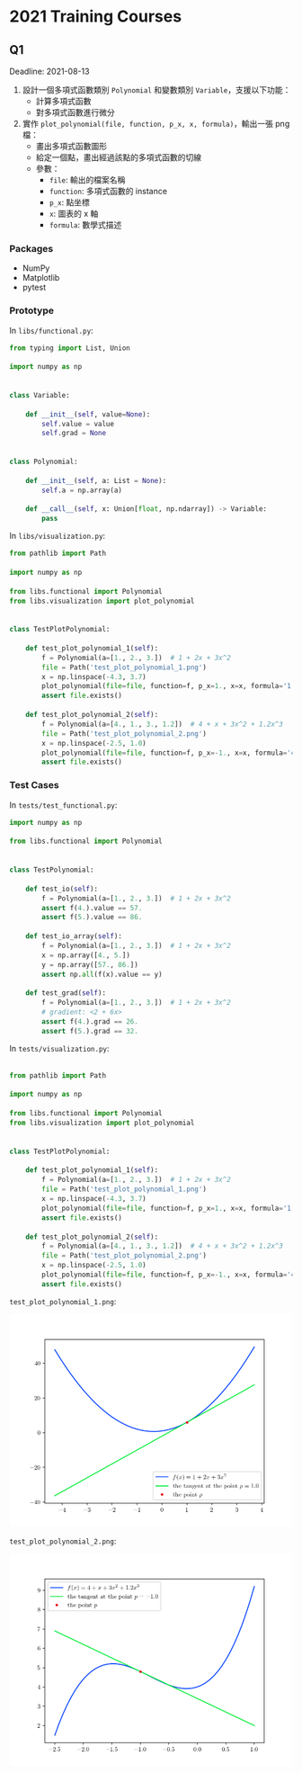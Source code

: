 # 2021 Training Courses

## Q1

Deadline: 2021-08-13

1. 設計一個多項式函數類別 `Polynomial` 和變數類別 `Variable`，支援以下功能：
    - 計算多項式函數
    - 對多項式函數進行微分
2. 實作 `plot_polynomial(file, function, p_x, x, formula)`，輸出一張 png 檔：
    - 畫出多項式函數圖形
    - 給定一個點，畫出經過該點的多項式函數的切線
    - 參數：
        - `file`: 輸出的檔案名稱
        - `function`: 多項式函數的 instance
        - `p_x`: 點坐標
        - `x`: 圖表的 x 軸
        - `formula`: 數學式描述

### Packages

- NumPy
- Matplotlib
- pytest

### Prototype

In `libs/functional.py`:

```python
from typing import List, Union

import numpy as np


class Variable:

    def __init__(self, value=None):
        self.value = value
        self.grad = None


class Polynomial:

    def __init__(self, a: List = None):
        self.a = np.array(a)

    def __call__(self, x: Union[float, np.ndarray]) -> Variable:
        pass
```

In `libs/visualization.py`:

```python
from pathlib import Path

import numpy as np

from libs.functional import Polynomial
from libs.visualization import plot_polynomial


class TestPlotPolynomial:

    def test_plot_polynomial_1(self):
        f = Polynomial(a=[1., 2., 3.])  # 1 + 2x + 3x^2
        file = Path('test_plot_polynomial_1.png')
        x = np.linspace(-4.3, 3.7)
        plot_polynomial(file=file, function=f, p_x=1., x=x, formula='1 + 2x + 3x^2')
        assert file.exists()

    def test_plot_polynomial_2(self):
        f = Polynomial(a=[4., 1., 3., 1.2])  # 4 + x + 3x^2 + 1.2x^3
        file = Path('test_plot_polynomial_2.png')
        x = np.linspace(-2.5, 1.0)
        plot_polynomial(file=file, function=f, p_x=-1., x=x, formula='4 + x + 3x^2 + 1.2x^3')
        assert file.exists()
```

### Test Cases

In `tests/test_functional.py`:

```python
import numpy as np

from libs.functional import Polynomial


class TestPolynomial:

    def test_io(self):
        f = Polynomial(a=[1., 2., 3.])  # 1 + 2x + 3x^2
        assert f(4.).value == 57.
        assert f(5.).value == 86.

    def test_io_array(self):
        f = Polynomial(a=[1., 2., 3.])  # 1 + 2x + 3x^2
        x = np.array([4., 5.])
        y = np.array([57., 86.])
        assert np.all(f(x).value == y)

    def test_grad(self):
        f = Polynomial(a=[1., 2., 3.])  # 1 + 2x + 3x^2
        # gradient: <2 + 6x>
        assert f(4.).grad == 26.
        assert f(5.).grad == 32.
```

In `tests/visualization.py`:

```python

from pathlib import Path

import numpy as np

from libs.functional import Polynomial
from libs.visualization import plot_polynomial


class TestPlotPolynomial:

    def test_plot_polynomial_1(self):
        f = Polynomial(a=[1., 2., 3.])  # 1 + 2x + 3x^2
        file = Path('test_plot_polynomial_1.png')
        x = np.linspace(-4.3, 3.7)
        plot_polynomial(file=file, function=f, p_x=1., x=x, formula='1 + 2x + 3x^2')
        assert file.exists()

    def test_plot_polynomial_2(self):
        f = Polynomial(a=[4., 1., 3., 1.2])  # 4 + x + 3x^2 + 1.2x^3
        file = Path('test_plot_polynomial_2.png')
        x = np.linspace(-2.5, 1.0)
        plot_polynomial(file=file, function=f, p_x=-1., x=x, formula='4 + x + 3x^2 + 1.2x^3')
        assert file.exists()
```

`test_plot_polynomial_1.png`:

![](tests/test_plot_polynomial_1.png)

`test_plot_polynomial_2.png`:

![](tests/test_plot_polynomial_2.png)

